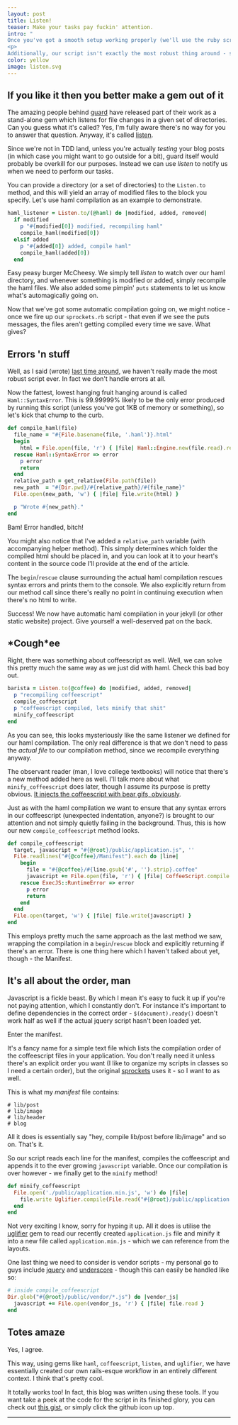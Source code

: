 ```yaml
---
layout: post
title: Listen!
teaser: Make your tasks pay fuckin' attention. 
intro: " 
Once you've got a smooth setup working properly (we'll use the ruby script from the <a href='/2014/11/05/DIY-sprockets.html'>previous post</a> as an example) the next step is to automate things. Luckily there are a lot of tools available for such a purpose.
<p>
Additionally, our script isn't exactly the most robust thing around - so we definitively need to toughen it up a bit as well. Holy segmentation fault, Batman - this is gonna be swell!"
color: yellow
image: listen.svg
---
```


## If you like it then you better make a gem out of it

The amazing people behind [guard](https://github.com/guard/guard) have released part of their work as a stand-alone gem which listens for file changes in a given set of directories. Can you guess what it's called? Yes, I'm fully aware there's no way for you to answer that question. Anyway, it's called [listen](https://github.com/guard/listen). 

Since we're not in TDD land, unless you're actually *testing* your blog posts (in which case you might want to go outside for a bit), guard itself would probably be overkill for our purposes. Instead we can use *listen* to notify us when we need to perform our tasks.

You can provide a directory (or a set of directories) to the `Listen.to` method, and this will yield an array of modified files to the block you specify. Let's use haml compilation as an example to demonstrate.

```ruby
haml_listener = Listen.to/(@haml) do |modified, added, removed|
  if modified
    p "#{modified[0]} modified, recompiling haml"
    compile_haml(modified[0])
  elsif added
    p "#{added[0]} added, compile haml" 
    compile_haml(added[0])
  end
```
Easy peasy burger McCheesy. We simply tell *listen* to watch over our haml directory, and whenever something is modified or added, simply recompile the haml files. We also added some pimpin' `puts` statements to let us know what's automagically going on.

Now that we've got some automatic compilation going on, we might notice - once we fire up our `sprockets.rb` script - that even if we see the puts messages, the files aren't getting compiled every time we save. What gives?

## Errors 'n stuff

Well, as I said (wrote) [last time around](/2014/11/05/DIY-Sprockets.html), we haven't really made the most robust script ever. In fact we don't handle errors at all. 

Now the fattest, lowest hanging fruit hanging around is called `Haml::SyntaxError`. This is 99.99999% likely to be the only error produced by running this script (unless you've got 1KB of memory or something), so let's kick that chump to the curb.

```ruby
def compile_haml(file)
  file_name = "#{File.basename(file, '.haml')}.html"
  begin
    html = File.open(file, 'r') { |file| Haml::Engine.new(file.read).render }
  rescue Haml::SyntaxError => error
    p error
    return
  end
  relative_path = get_relative(File.path(file))
  new_path  = "#{Dir.pwd}/#{relative_path}/#{file_name}" 
  File.open(new_path, 'w') { |file| file.write(html) }

  p "Wrote #{new_path}."
end
```
Bam! Error handled, bitch! 

You might also notice that I've added a `relative_path` variable (with accompanying helper method). This simply determines which folder the compiled html should be placed in, and you can look at it to your heart's content in the source code I'll provide at the end of the article.

The `begin`/`rescue` clause surrounding the actual haml compilation rescues syntax errors and prints them to the console. We also explicitly return from our method call since there's really no point in continuing execution when there's no html to write.

Success! We now have automatic haml compilation in your jekyll (or other static website) project. Give yourself a well-deserved pat on the back.

## \*Cough\*ee

Right, there was something about coffeescript as well. Well, we can solve this pretty much the same way as we just did with haml. Check this bad boy out.

```ruby
barista = Listen.to(@coffee) do |modified, added, removed|
  p "recompiling coffeescript"
  compile_coffeescript
  p "coffeescript compiled, lets minify that shit"
  minify_coffeescript
end
```
As you can see, this looks mysteriously like the same listener we defined for our haml compilation. The only real difference is that we don't need to pass the *actual file* to our compilation method, since we recompile everything anyway.

The observant reader (man, I love college textbooks) will notice that there's a new method added here as well. I'll talk more about what `minify_coffeescript` does later, though I assume its purpose is pretty obvious. [It injects the coffeescript with bear gifs, obviously](https://slack-imgs.com/?url=http%3A%2F%2Fmedia.giphy.com%2Fmedia%2FbedJzNQ30Sq0E%2Fgiphy.gif&width=365&height=301).

Just as with the haml compilation we want to ensure that any syntax errors in our coffeescript (unexpected indentation, anyone?) is brought to our attention and not simply quietly failing in the background. Thus, this is how our new `compile_coffeescript` method looks.

```ruby
def compile_coffeescript
  target, javascript = "#{@root}/public/application.js", ''
  File.readlines("#{@coffee}/Manifest").each do |line|
    begin
      file = "#{@coffee}/#{line.gsub('#', '').strip}.coffee"
      javascript += File.open(file, 'r') { |file| CoffeeScript.compile file.read }
    rescue ExecJS::RuntimeError => error
      p error
      return
    end
  end
  File.open(target, 'w') { |file| file.write(javascript) }
end
```
This employs pretty much the same approach as the last method we saw, wrapping the compilation in a `begin`/`rescue` block and explicitly returning if there's an error. There is one thing here which I haven't talked about yet, though - the Manifest.

## It's all about the order, man

Javascript is a fickle beast. By which I mean it's easy to fuck it up if you're not paying attention, which I constantly don't. For instance it's important to define dependencies in the correct order - `$(document).ready()` doesn't work half as well if the actual jquery script hasn't been loaded yet.

Enter the manifest. 

It's a fancy name for a simple text file which lists the compilation order of the coffeescript files in your application. You don't really need it unless there's an explicit order you want (I like to organize my scripts in classes so I need a certain order), but the original [sprockets](https://github.com/sstephenson/sprockets) uses it - so I want to as well.

This is what my *manifest* file contains:

```
# lib/post
# lib/image
# lib/header
# blog
```
All it does is essentially say "hey, compile lib/post before lib/image" and so on. That's it.

So our script reads each line for the manifest, compiles the coffeescript and appends it to the ever growing `javascript` variable. Once our compilation is over however - we finally get to the `minify` method!

```ruby
def minify_coffeescript
  File.open('./public/application.min.js', 'w') do |file|
    file.write Uglifier.compile(File.read("#{@root}/public/application.js"))
  end
end
```
Not very exciting I know, sorry for hyping it up. All it does is utilise the [uglifier](https://github.com/lautis/uglifier) gem to read our recently created `application.js` file and minify it into a new file called `application.min.js` - which we can reference from the layouts.

One last thing we need to consider is vendor scripts - my personal go to guys include [jquery](http://jquery.com) and [underscore](http://underscorejs.org) - though this can easily be handled like so:

```ruby
# inside compile_coffeescript
Dir.glob("#{@root}/public/vendor/*.js") do |vendor_js|
  javascript += File.open(vendor_js, 'r') { |file| file.read }  
end
```
## Totes amaze

Yes, I agree.

This way, using gems like `haml`, `coffeescript`, `listen`, and `uglifier`, we have essentially created our own rails-esque workflow in an entirely different context. I think that's pretty cool.

It totally works too! In fact, this blog was written using these tools. If you want take a peek at the code for the script in its finished glory, you can check out [this gist](https://gist.github.com/nicohvi/208bb730c7ed58261779), or simply click the github icon up top.

---

